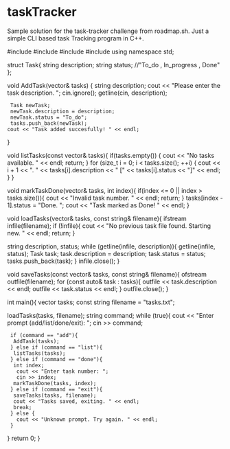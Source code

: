 # taskTracker
Sample solution for the task-tracker challenge from roadmap.sh. Just a simple CLI based task Tracking program in C++.


#include <iostream>
#include <string>
#include <vector>
#include <fstream>
using namespace std;

struct Task{
  string description;
  string status;    //"To_do , In_progress , Done"
};


void AddTask(vector<Task>& tasks) {
  string description;
     cout << "Please enter the task description. ";
  cin.ignore();
  getline(cin, description);

     Task newTask;
     newTask.description = description;
     newTask.status = "To_do";
     tasks.push_back(newTask);
    cout << "Task added succesfully! " << endl;
}


void listTasks(const vector<Task>& tasks){
  if(tasks.empty()) {
     cout << "No tasks available. " << endl;
     return;
  }
  for (size_t i = 0; i < tasks.size(); ++i) {
    cout << i + 1 << ". " << tasks[i].description << " [" << tasks[i].status << "]" << endl;
  }
}

void markTaskDone(vector<Task>& tasks, int index){
  if(index <= 0 || index > tasks.size()){
    cout << "Invalid task number. " << endl;
    return;
  }
  tasks[index - 1].status = "Done. ";
     cout << "Task marked as Done! " << endl;
}

void loadTasks(vector<Task>& tasks, const string& filename){
  ifstream infile(filename);
  if (!infile){
    cout << "No previous task file found. Starting new. " << endl;
    return;
  }

  string description, status;
  while (getline(infile, description)){
    getline(infile, status);
    Task task;
    task.description = description;
    task.status = status;
    tasks.push_back(task);
  }
  infile.close();
}

void saveTasks(const vector<Task>& tasks, const string& filename){
  ofstream outfile(filename);
  for (const auto& task : tasks){
    outfile << task.description << endl;
    outfile << task.status << endl;
  }
  outfile.close();
}


int main(){
  vector<Task> tasks;
  const string filename = "tasks.txt";

  loadTasks(tasks, filename);
  string command;
  while (true){
    cout << "Enter prompt (add/list/done/exit): ";
    cin >> command;

     if (command == "add"){
      AddTask(tasks);
     } else if (command == "list"){
      listTasks(tasks);
     } else if (command == "done"){
      int index;
       cout << "Enter task number: ";
       cin >> index;
      markTaskDone(tasks, index);
     } else if (command == "exit"){
      saveTasks(tasks, filename);
      cout << "Tasks saved, exiting. " << endl;
      break;
     } else {
       cout << "Unknown prompt. Try again. " << endl;
     }
  }
  return 0;
}
